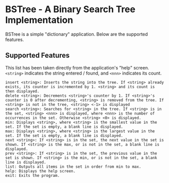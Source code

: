 # BSTree - A Binary Search Tree Implementation
BSTree is a simple "dictionary" application. Below are the supported features.

## Supported Features
This list has been taken directly from the application's "help" screen. `<string>` indicates the string entered / found, and `<nnn>` indicates its count.
```
insert <string>: Inserts the string into the tree. If <string> already exists, its counter is incremented by 1. <string> and its count is then displayed.
delete <string>: Decrements <string>'s counter by 1. If <string>'s counter is 0 after decrementing, <string> is removed from the tree. If <string> is not in the tree, <string> <-1> is displayed
search <string>: Searches for <string> in the tree. If <string> is in the set, <string> <nnn> is displayed, where <nnn> is the number of occurrences in the set. Otherwise <string> <0> is displayed.
min: Displays <string>, where <string> is the smallest value in the set. If the set is empty, a blank line is displayed.
max: Displays <string>, where <string> is the largest value in the set. If the set is empty, a blank line is displayed.
next <string>: If <string> is in the set, the next value in the set is shown. If <string> is the max, or is not in the set, a blank line is displayed.
prev <string>: If <string> is in the set, the previous value in the set is shown. If <string> is the min, or is not in the set, a blank line is displayed.
list: Outputs all items in the set in order from min to max.
help: Displays the help screen.
exit: Exits the program.
```